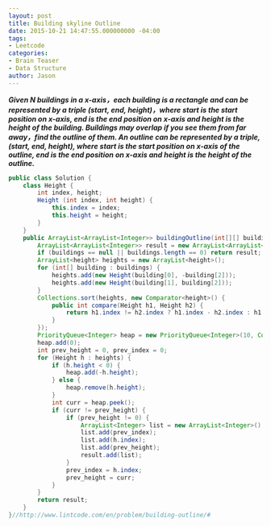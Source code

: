 ```yaml
---
layout: post
title: Building skyline Outline
date: 2015-10-21 14:47:55.000000000 -04:00
tags:
- Leetcode
categories:
- Brain Teaser
- Data Structure
author: Jason
---
```

<p><strong><em>Given N buildings in a x-axis，each building is a rectangle and can be represented by a triple (start, end, height)，where start is the start position on x-axis, end is the end position on x-axis and height is the height of the building. Buildings may overlap if you see them from far away，find the outline of them. An outline can be represented by a triple, (start, end, height), where start is the start position on x-axis of the outline, end is the end position on x-axis and height is the height of the outline.</em></strong></p>


``` java
public class Solution {
    class Height {
        int index, height;
        Height (int index, int height) {
            this.index = index;
            this.height = height;
        }
    }
    public ArrayList<ArrayList<Integer>> buildingOutline(int[][] buildings) {
        ArrayList<ArrayList<Integer>> result = new ArrayList<ArrayList<Integer>>();
        if (buildings == null || buildings.length == 0) return result;        
        ArrayList<height> heights = new ArrayList<height>();
        for (int[] building : buildings) {
            heights.add(new Height(building[0], -building[2]));
            heights.add(new Height(building[1], building[2]));
        }
        Collections.sort(heights, new Comparator<height>() {
            public int compare(Height h1, Height h2) {
                return h1.index != h2.index ? h1.index - h2.index : h1.height - h2.height; 
            }
        });
        PriorityQueue<Integer> heap = new PriorityQueue<Integer>(10, Collections.reverseOrder());
        heap.add(0);
        int prev_height = 0, prev_index = 0;
        for (Height h : heights) {
            if (h.height < 0) {
                heap.add(-h.height);
            } else {
                heap.remove(h.height);
            }
            int curr = heap.peek();
            if (curr != prev_height) {
                if (prev_height != 0) {
                    ArrayList<Integer> list = new ArrayList<Integer>();
                    list.add(prev_index);
                    list.add(h.index);
                    list.add(prev_height);
                    result.add(list);
                }
                prev_index = h.index;
                prev_height = curr;
            }
        }
        return result;
    }
}//http://www.lintcode.com/en/problem/building-outline/#
```

